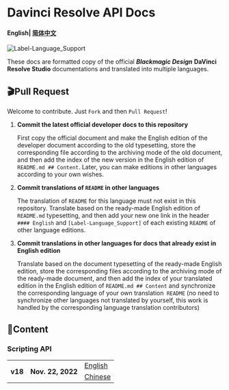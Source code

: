 # Davinci Resolve API Docs

#### English| [简体中文](README_zh-cn.md)

![Label-Language_Support](https://img.shields.io/badge/Language%20Support-English%20Chinese-red)

These docs are formatted copy of the official ***Blackmagic Design*** **DaVinci Resolve Studio** documentations and translated into multiple languages.

## 🎬Pull Request

Welcome to contribute. Just `Fork` and then `Pull Request`!

1. **Commit the latest official developer docs to this repository**

   First copy the official document and make the English edition of the developer document according to the old typesetting, store the corresponding file according to the archiving mode of the old document, and then add the index of the new version in the English edition of `README.md ## Content`. Later, you can make editions in other languages according to your own wishes.

2. **Commit translations of `README` in other languages**

   The translation of `README` for this language must not exist in this repository. Translate based on the ready-made English edition of `README.md` typesetting, and then add your new one link in the header `#### English` and `[Label-Language_Support]` of each existing `README` of other language editions.

3. **Commit translations in other languages for docs that already exist in English edition**

   Translate based on the document typesetting of the ready-made English edition, store the corresponding files according to the archiving mode of the ready-made document, and then add the index of your translated edition in the English edition of `README.md ## Content` and synchronize the corresponding language of your own translation` README` (no need to synchronize other languages not translated by yourself, this work is handled by the corresponding language translation contributors)

## 🧭Content

### Scripting API

<table>
    <th rowspan="2">v18</th>
    <th rowspan="2">Nov. 22, 2022</th>
    <td><a href="scripting_API\v18\scripting_API-v18.md">English</a></td>
    <tr>
    	<td><a href="scripting_API\v18\scripting_API-v18-zn_ch.md">Chinese</a></td>
    </tr>
</table>
